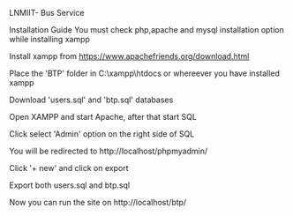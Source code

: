 LNMIIT- Bus Service

Installation Guide
You must check php,apache and mysql installation option while installing xampp

Install xampp from https://www.apachefriends.org/download.html

Place the 'BTP' folder in C:\xampp\htdocs or whereever you have installed xampp

Download 'users.sql' and 'btp.sql' databases

Open XAMPP and start Apache, after that start SQL

Click select 'Admin' option on the right side of SQL

You will be redirected to http://localhost/phpmyadmin/

Click '+ new' and click on export

Export both users.sql and btp.sql

Now you can run the site on http://localhost/btp/
